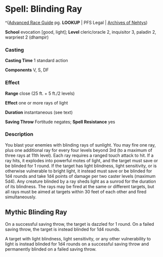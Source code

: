 # Spell: Blinding Ray

^([Advanced Race Guide][ss-blinding-ray] pg. **LOOKUP** | PFS Legal | [Archives of Nehtys][sn-blinding-ray])

**School** evocation [good, light]; **Level** cleric/oracle 2, inquisitor 3, paladin 2, warpriest 2 (dhampir)

### Casting

**Casting Time** 1 standard action  

**Components** V, S, DF

### Effect

**Range** close (25 ft. + 5 ft./2 levels)  

**Effect** one or more rays of light  

**Duration** instantaneous (see text)  

**Saving Throw** Fortitude negates; **Spell Resistance** yes

### Description

You blast your enemies with blinding rays of sunlight. You may fire one ray, plus one additional ray for every four levels beyond 3rd (to a maximum of three rays at 11th level). Each ray requires a ranged touch attack to hit. If a ray hits, it explodes into powerful motes of light, and the target must save or be blinded for 1 round. If the target has light blindness, light sensitivity, or is otherwise vulnerable to bright light, it instead must save or be blinded for 1d4 rounds and take 1d4 points of damage per two caster levels (maximum 5d4). Any creature blinded by a ray sheds light as a sunrod for the duration of its blindness. The rays may be fired at the same or different targets, but all rays must be aimed at targets within 30 feet of each other and fired simultaneously.

## Mythic Blinding Ray

On a successful saving throw, the target is dazzled for 1 round. On a failed saving throw, the target is instead blinded for 1d4 rounds.  

A target with light blindness, light sensitivity, or any other vulnerability to light is instead blinded for 1d4 rounds on a successful saving throw and permanently blinded on a failed saving throw.

[ss-blinding-ray]: http://paizo.com/products/btpy8rv2
[sn-blinding-ray]: http://www.archivesofnethys.com/SpellDisplay.aspx?ItemName=Blinding%20Ray